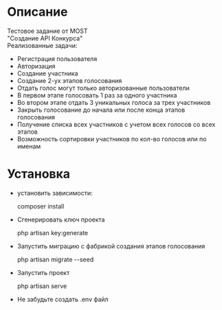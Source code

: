 # Описание

Тестовое задание от MOST 
<br>
"Создание API Конкурса"
<br>
Реализованные задачи:
 - Регистрация пользователя
 - Авторизация
 - Создание участника
 - Создание 2-ух этапов голосования
 - Отдать голос могут только авторизованные пользователи
 - В первом этапе голосовать 1 раз за одного участника
 - Во втором этапе отдать 3 уникальных голоса за трех участников
 - Закрыть голосование до начала или после конца этапов голосования
 - Получение списка всех участников с учетом всех голосов со всех этапов
 - Возможность сортировки участников по кол-во голосов или по именам

# Установка

- установить зависимости:
    

    composer install 

- Сгенерировать ключ проекта


    php artisan key:generate

- Запустить миграцию с фабрикой создания этапов голосования

    
    php artisan migrate --seed

- Запустить проект


    php artisan serve

- Не забудьте создать .env файл

